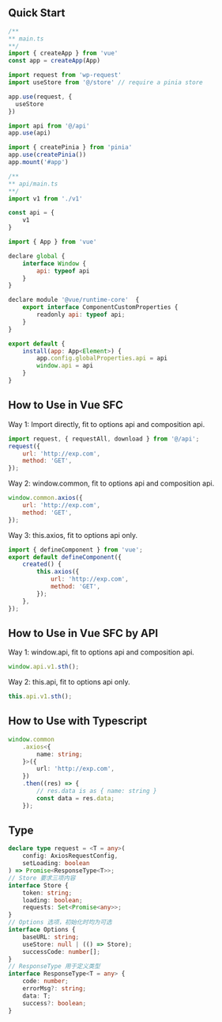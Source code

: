 ## Quick Start

```javascript
/**
** main.ts
**/
import { createApp } from 'vue'
const app = createApp(App)

import request from 'wp-request'
import useStore from '@/store' // require a pinia store

app.use(request, {
  useStore
})

import api from '@/api'
app.use(api)

import { createPinia } from 'pinia'
app.use(createPinia())
app.mount('#app')

/**
** api/main.ts
**/
import v1 from './v1'

const api = {
    v1
}

import { App } from 'vue'

declare global {
    interface Window {
        api: typeof api
    }
}

declare module '@vue/runtime-core'  {
    export interface ComponentCustomProperties {
        readonly api: typeof api;
    }
}

export default {
    install(app: App<Element>) {
        app.config.globalProperties.api = api
        window.api = api
    }
}
```

## How to Use in Vue SFC

Way 1: Import directly, fit to options api and composition api.

```javascript
import request, { requestAll, download } from '@/api';
request({
    url: 'http://exp.com',
    method: 'GET',
});
```

Way 2: window.common, fit to options api and composition api.

```javascript
window.common.axios({
    url: 'http://exp.com',
    method: 'GET',
});
```

Way 3: this.axios, fit to options api only.

```javascript
import { defineComponent } from 'vue';
export default defineComponent({
    created() {
        this.axios({
            url: 'http://exp.com',
            method: 'GET',
        });
    },
});
```

## How to Use in Vue SFC by API

Way 1: window.api, fit to options api and composition api.

```javascript
window.api.v1.sth();
```

Way 2: this.api, fit to options api only.

```javascript
this.api.v1.sth();
```

## How to Use with Typescript

```typescript
window.common
    .axios<{
        name: string;
    }>({
        url: 'http://exp.com',
    })
    .then((res) => {
        // res.data is as { name: string }
        const data = res.data;
    });
```

## Type

```typescript
declare type request = <T = any>(
    config: AxiosRequestConfig,
    setLoading: boolean
) => Promise<ResponseType<T>>;
// Store 要求三项内容
interface Store {
    token: string;
    loading: boolean;
    requests: Set<Promise<any>>;
}
// Options 选项，初始化时均为可选
interface Options {
    baseURL: string;
    useStore: null | (() => Store);
    successCode: number[];
}
// ResponseType 用于定义类型
interface ResponseType<T = any> {
    code: number;
    errorMsg?: string;
    data: T;
    success?: boolean;
}
```
